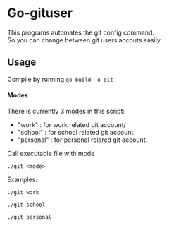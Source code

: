 # Go-gituser

This programs automates the git config command. <br>
So you can change between git users accouts easily.

## Usage

Compile by running `go build -o git`

#### Modes

There is currently 3 modes in this script:

- "work" : for work related git account/
- "school" : for school related git account.
- "personal" : for personal relared git account.

Call executable file with mode

```
./git <mode>
```

Examples:

```
./git work
```

```
./git school
```

```
./git personal
```
